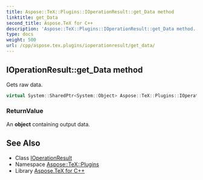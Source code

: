 ```yaml
---
title: Aspose::TeX::Plugins::IOperationResult::get_Data method
linktitle: get_Data
second_title: Aspose.TeX for C++
description: 'Aspose::TeX::Plugins::IOperationResult::get_Data method. Gets raw data in C++.'
type: docs
weight: 500
url: /cpp/aspose.tex.plugins/ioperationresult/get_data/
---
```

## IOperationResult::get_Data method


Gets raw data.

```cpp
virtual System::SharedPtr<System::Object> Aspose::TeX::Plugins::IOperationResult::get_Data()=0
```


### ReturnValue

An **object** containing output data.

## See Also

* Class [IOperationResult](../)
* Namespace [Aspose::TeX::Plugins](../../)
* Library [Aspose.TeX for C++](../../../)
